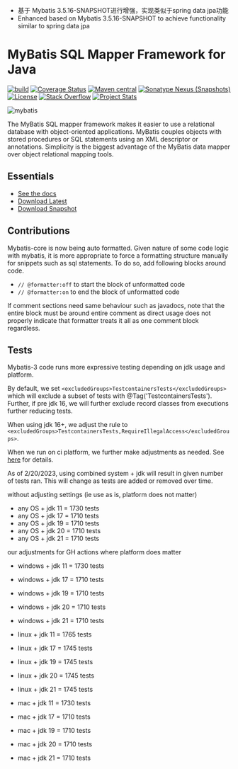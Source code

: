 

- 基于 Mybatis 3.5.16-SNAPSHOT进行增强，实现类似于spring data jpa功能
- Enhanced based on Mybatis 3.5.16-SNAPSHOT to achieve functionality similar to spring data jpa



MyBatis SQL Mapper Framework for Java
=====================================

[![build](https://github.com/mybatis/mybatis-3/workflows/Java%20CI/badge.svg)](https://github.com/mybatis/mybatis-3/actions?query=workflow%3A%22Java+CI%22)
[![Coverage Status](https://coveralls.io/repos/mybatis/mybatis-3/badge.svg?branch=master&service=github)](https://coveralls.io/github/mybatis/mybatis-3?branch=master)
[![Maven central](https://maven-badges.herokuapp.com/maven-central/org.mybatis/mybatis/badge.svg)](https://maven-badges.herokuapp.com/maven-central/org.mybatis/mybatis)
[![Sonatype Nexus (Snapshots)](https://img.shields.io/nexus/s/https/oss.sonatype.org/org.mybatis/mybatis.svg)](https://oss.sonatype.org/content/repositories/snapshots/org/mybatis/mybatis/)
[![License](https://img.shields.io/:license-apache-brightgreen.svg)](https://www.apache.org/licenses/LICENSE-2.0.html)
[![Stack Overflow](https://img.shields.io/:stack%20overflow-mybatis-brightgreen.svg)](https://stackoverflow.com/questions/tagged/mybatis)
[![Project Stats](https://www.openhub.net/p/mybatis/widgets/project_thin_badge.gif)](https://www.openhub.net/p/mybatis)

![mybatis](https://mybatis.org/images/mybatis-logo.png)

The MyBatis SQL mapper framework makes it easier to use a relational database with object-oriented applications.
MyBatis couples objects with stored procedures or SQL statements using an XML descriptor or annotations.
Simplicity is the biggest advantage of the MyBatis data mapper over object relational mapping tools.

Essentials
----------

* [See the docs](https://mybatis.org/mybatis-3)
* [Download Latest](https://github.com/mybatis/mybatis-3/releases)
* [Download Snapshot](https://oss.sonatype.org/content/repositories/snapshots/org/mybatis/mybatis/)

Contributions
-------------

Mybatis-core is now being auto formatted.  Given nature of some code logic with mybatis, it is more appropriate to force a formatting structure manually for snippets such as sql statements.  To do so, add following blocks around code.

- ```// @formatter:off``` to start the block of unformatted code
- ```// @formatter:on``` to end the block of unformatted code

If comment sections need same behaviour such as javadocs, note that the entire block must be around entire comment as direct usage does not properly indicate that formatter treats it all as one comment block regardless.

Tests
-----

Mybatis-3 code runs more expressive testing depending on jdk usage and platform.

By default, we set ```<excludedGroups>TestcontainersTests</excludedGroups>``` which will exclude a subset of tests with @Tag('TestcontainersTests').  Further, if pre jdk 16, we will further exclude record classes from executions further reducing tests.

When using jdk 16+, we adjust the rule to ```<excludedGroups>TestcontainersTests,RequireIllegalAccess</excludedGroups>```.

When we run on ci platform, we further make adjustments as needed.  See [here](.github/workflows/ci.yaml) for details.

As of 2/20/2023, using combined system + jdk will result in given number of tests ran.  This will change as tests are added or removed over time.

without adjusting settings (ie use as is, platform does not matter)

- any OS + jdk 11 = 1730 tests
- any OS + jdk 17 = 1710 tests
- any OS + jdk 19 = 1710 tests
- any OS + jdk 20 = 1710 tests
- any OS + jdk 21 = 1710 tests

our adjustments for GH actions where platform does matter

- windows + jdk 11 = 1730 tests
- windows + jdk 17 = 1710 tests
- windows + jdk 19 = 1710 tests
- windows + jdk 20 = 1710 tests
- windows + jdk 21 = 1710 tests

- linux + jdk 11 = 1765 tests
- linux + jdk 17 = 1745 tests
- linux + jdk 19 = 1745 tests
- linux + jdk 20 = 1745 tests
- linux + jdk 21 = 1745 tests

- mac + jdk 11 = 1730 tests
- mac + jdk 17 = 1710 tests
- mac + jdk 19 = 1710 tests
- mac + jdk 20 = 1710 tests
- mac + jdk 21 = 1710 tests
